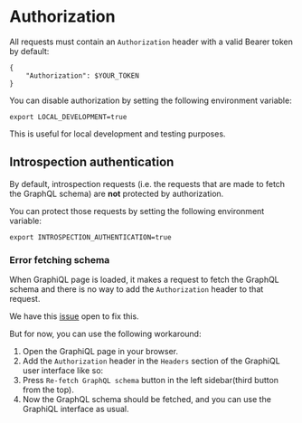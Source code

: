 # Authorization

All requests must contain an `Authorization` header with a valid Bearer token by default:
```shell
{
    "Authorization": $YOUR_TOKEN
}
```
You can disable authorization by setting the following environment variable:
```shell
export LOCAL_DEVELOPMENT=true
```
This is useful for local development and testing purposes.

## Introspection authentication

By default, introspection requests (i.e. the requests that are made to fetch the GraphQL schema) are **not** protected by authorization.

You can protect those requests by setting the following environment variable:
```shell
export INTROSPECTION_AUTHENTICATION=true
```

### Error fetching schema

When GraphiQL page is loaded, it makes a request to fetch the GraphQL schema and there is no way to add the `Authorization` header to that request.

We have this [issue](https://github.com/openmfp/kubernetes-graphql-gateway/issues/217) open to fix this.

But for now, you can use the following workaround:
1. Open the GraphiQL page in your browser.
2. Add the `Authorization` header in the `Headers` section of the GraphiQL user interface like so:
3. Press `Re-fetch GraphQL schema` button in the left sidebar(third button from the top).
4. Now the GraphQL schema should be fetched, and you can use the GraphiQL interface as usual.
